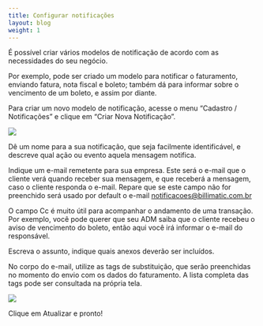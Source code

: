 ```yaml
---
title: Configurar notificações
layout: blog
weight: 1
---
```

<!--StartFragment-->

É possível criar vários modelos de notificação de acordo com as necessidades do seu negócio.

Por exemplo, pode ser criado um modelo para notificar o faturamento, enviando fatura, nota fiscal e boleto; também dá para informar sobre o vencimento de um boleto, e assim por diante.

Para criar um novo modelo de notificação, acesse o menu “Cadastro / Notificações” e clique em “Criar Nova Notificação”.

<!--EndFragment-->

<!--StartFragment-->

![](/images/uploads/image50.png)

Dê um nome para a sua notificação, que seja facilmente identificável, e descreve qual ação ou evento aquela mensagem notifica.

Indique um e-mail remetente para sua empresa. Este será o e-mail que o cliente verá quando receber sua mensagem, e que receberá a mensagem, caso o cliente responda o e-mail. Repare que se este campo não for preenchido será usado por default o e-mail [notificacoes@billimatic.com.br](mailto:notificacoes@billimatic.com.br)

O campo Cc é muito útil para acompanhar o andamento de uma transação. Por exemplo, você pode querer que seu ADM saiba que o cliente recebeu o aviso de vencimento do boleto, então aqui você irá informar o e-mail do responsável.

Escreva o assunto, indique quais anexos deverão ser incluídos.

No corpo do e-mail, utilize as tags de substituição, que serão preenchidas no momento do envio com os dados do faturamento. A lista completa das tags pode ser consultada na própria tela.

<!--EndFragment-->

![](/images/uploads/image46.png)

<!--StartFragment-->

Clique em Atualizar e pronto!

<!--EndFragment-->